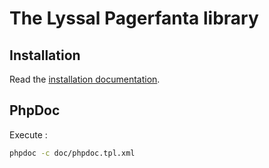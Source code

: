 # The Lyssal Pagerfanta library


## Installation

Read the [installation documentation](doc/Installation.md).


## PhpDoc

Execute :

```sh
phpdoc -c doc/phpdoc.tpl.xml
```
